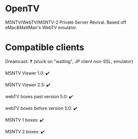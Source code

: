 # OpenTV
MSNTV/WebTV/MSNTV-2 Private Server Revival. Based off eMac&amp;MattMan's WebTV emulator.
# Compatible clients
Dreamcast: ❓ (stuck on "waiting", JP client non-SSL, emulator)

MSNTV Viewer 1.0: ✔️

MSNTV Viewer 2.5: ✔️

webTV boxes past version 5.0: ✔️

webTV boxes before version 5.0: ✔️

MSNTV 1 boxes: ✔️

MSNTV 2 boxes: ✔️
